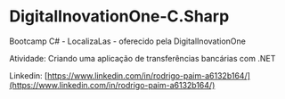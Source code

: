 # DigitalInovationOne-C.Sharp

Bootcamp C# - LocalizaLas - oferecido pela DigitalInovationOne

Atividade: Criando uma aplicação de transferências bancárias com .NET

Linkedin:  [https://www.linkedin.com/in/rodrigo-paim-a6132b164/](https://www.linkedin.com/in/rodrigo-paim-a6132b164/)
